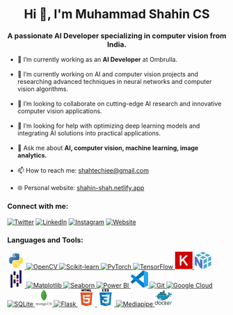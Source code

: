 <h1 align="center">Hi 👋, I'm Muhammad Shahin CS</h1>
<h3 align="center">A passionate AI Developer specializing in computer vision from India.</h3>
 


-  🔭 I’m currently working as an **AI Developer** at Ombrulla.<br><br>
-  🌱 I’m currently working on AI and computer vision projects and researching advanced techniques in neural networks and computer vision algorithms.<br><br>
-  👯 I’m looking to collaborate on cutting-edge AI research and innovative computer vision applications.<br><br>
-  🤔 I’m looking for help with optimizing deep learning models and integrating AI solutions into practical applications.<br><br>
-  💬 Ask me about **AI, computer vision, machine learning, image analytics.**<br><br>
-  📫 How to reach me: <a href="mailto:shahtechiee@gmail.com">shahtechiee@gmail.com</a><br><br> 
-  🌐 Personal website: <a href="https://shahin-shah.netlify.app">shahin-shah.netlify.app</a>


<h3 align="left">Connect with me:</h3>
<p align="left">
  <a href="https://twitter.com/your-twitter-handle" target="blank"><img align="center" src="https://raw.githubusercontent.com/rahuldkjain/github-profile-readme-generator/master/src/images/icons/Social/twitter.svg" alt="Twitter" height="30" width="40" /></a>
  <a href="https://linkedin.com/in/your-linkedin-handle" target="blank"><img align="center" src="https://raw.githubusercontent.com/rahuldkjain/github-profile-readme-generator/master/src/images/icons/Social/linked-in-alt.svg" alt="LinkedIn" height="30" width="40" /></a>
  <a href="https://instagram.com/your-instagram-handle" target="blank"><img align="center" src="https://raw.githubusercontent.com/rahuldkjain/github-profile-readme-generator/master/src/images/icons/Social/instagram.svg" alt="Instagram" height="30" width="40" /></a>
  <a href="https://shahin-shah.netlify.app" target="blank"><img align="center" src="https://img.icons8.com/fluency/48/000000/domain.png" alt="Website" height="30" width="40" /></a>
</p>

<h3 align="left">Languages and Tools:</h3>
<p align="left">
    <a href="https://www.python.org" target="_blank" rel="noreferrer">
        <img src="https://raw.githubusercontent.com/devicons/devicon/master/icons/python/python-original.svg" alt="Python" width="40" height="40"/>
    </a>
    <a href="https://opencv.org/" target="_blank" rel="noreferrer">
        <img src="https://www.vectorlogo.zone/logos/opencv/opencv-icon.svg" alt="OpenCV" width="40" height="40"/>
    </a>
<!--     <a href="https://ultralytics.com/" target="_blank" rel="noreferrer">
        <img src="https://github.com/ultralytics/yolov5/blob/master/docs/assets/logo.png" alt="Ultralytics" width="40" height="40"/>
    </a> -->
    <a href="https://scikit-learn.org/" target="_blank" rel="noreferrer">
        <img src="https://upload.wikimedia.org/wikipedia/commons/0/05/Scikit_learn_logo_small.svg" alt="Scikit-learn" width="40" height="40"/>
    </a>
    <a href="https://pytorch.org/" target="_blank" rel="noreferrer">
        <img src="https://www.vectorlogo.zone/logos/pytorch/pytorch-icon.svg" alt="PyTorch" width="40" height="40"/>
    </a>
    <a href="https://www.tensorflow.org" target="_blank" rel="noreferrer">
        <img src="https://www.vectorlogo.zone/logos/tensorflow/tensorflow-icon.svg" alt="TensorFlow" width="40" height="40"/>
    </a>
    <a href="https://keras.io/" target="_blank" rel="noreferrer">
        <img src="https://raw.githubusercontent.com/devicons/devicon/master/icons/keras/keras-original.svg" alt="Keras" width="40" height="40"/>
    </a>
    <a href="https://numpy.org/" target="_blank" rel="noreferrer">
        <img src="https://raw.githubusercontent.com/devicons/devicon/master/icons/numpy/numpy-original.svg" alt="NumPy" width="40" height="40"/>
    </a>
    <a href="https://pandas.pydata.org/" target="_blank" rel="noreferrer">
        <img src="https://raw.githubusercontent.com/devicons/devicon/2ae2a900d2f041da66e950e4d48052658d850630/icons/pandas/pandas-original.svg" alt="Pandas" width="40" height="40"/>
    </a>
    <a href="https://matplotlib.org/" target="_blank" rel="noreferrer">
        <img src="https://upload.wikimedia.org/wikipedia/commons/8/84/Matplotlib_icon.svg" alt="Matplotlib" width="40" height="40"/>
    </a>
    <a href="https://seaborn.pydata.org/" target="_blank" rel="noreferrer">
        <img src="https://seaborn.pydata.org/_images/logo-wide-lightbg.svg" alt="Seaborn" width="40" height="40"/>
    </a>
    <a href="https://powerbi.microsoft.com/" target="_blank" rel="noreferrer">
        <img src="https://www.vectorlogo.zone/logos/microsoft_powerbi/microsoft_powerbi-icon.svg" alt="Power BI" width="40" height="40"/>
    </a>
    <a href="https://code.visualstudio.com/" target="_blank" rel="noreferrer">
        <img src="https://raw.githubusercontent.com/devicons/devicon/master/icons/vscode/vscode-original.svg" alt="VS Code" width="40" height="40"/>
    </a>
    <a href="https://git-scm.com/" target="_blank" rel="noreferrer">
        <img src="https://www.vectorlogo.zone/logos/git-scm/git-scm-icon.svg" alt="Git" width="40" height="40"/>
    </a>
<!--     <a href="https://colab.research.google.com/" target="_blank" rel="noreferrer">
        <img src="https://www.vectorlogo.zone/logos/google_colab/google_colab-icon.svg" alt="Google Colab" width="40" height="40"/>
    </a> -->
    <a href="https://cloud.google.com" target="_blank" rel="noreferrer">
        <img src="https://www.vectorlogo.zone/logos/google_cloud/google_cloud-icon.svg" alt="Google Cloud" width="40" height="40"/>
    </a>
    <a href="https://www.sqlite.org/" target="_blank" rel="noreferrer">
        <img src="https://www.vectorlogo.zone/logos/sqlite/sqlite-icon.svg" alt="SQLite" width="40" height="40"/>
    </a>
    <a href="https://www.mongodb.com/" target="_blank" rel="noreferrer">
        <img src="https://raw.githubusercontent.com/devicons/devicon/master/icons/mongodb/mongodb-original-wordmark.svg" alt="MongoDB" width="40" height="40"/>
    </a>
    <a href="https://flask.palletsprojects.com/" target="_blank" rel="noreferrer">
        <img src="https://www.vectorlogo.zone/logos/pocoo_flask/pocoo_flask-icon.svg" alt="Flask" width="40" height="40"/>
    </a>
    <a href="https://developer.mozilla.org/en-US/docs/Web/HTML" target="_blank" rel="noreferrer">
        <img src="https://raw.githubusercontent.com/devicons/devicon/master/icons/html5/html5-original-wordmark.svg" alt="HTML" width="40" height="40"/>
    </a>
    <a href="https://www.w3schools.com/css/" target="_blank" rel="noreferrer">
        <img src="https://raw.githubusercontent.com/devicons/devicon/master/icons/css3/css3-original-wordmark.svg" alt="CSS3" width="40" height="40"/>
    </a>
<!--     <a href="https://beautiful-soup-4.readthedocs.io/en/latest/" target="_blank" rel="noreferrer">
        <img src="https://raw.githubusercontent.com/simple-icons/simple-icons/develop/icons/beautifulsoup.svg" alt="Web Scraping" width="40" height="40"/>
    </a> -->
    <a href="https://mediapipe.dev/" target="_blank" rel="noreferrer">
        <img src="https://avatars.githubusercontent.com/u/43199604?s=200&v=4" alt="Mediapipe" width="40" height="40"/>
    </a>
<!--     <a href="https://gstreamer.freedesktop.org/" target="_blank" rel="noreferrer">
        <img src="https://upload.wikimedia.org/wikipedia/commons/1/18/GStreamer_logo.svg" alt="GStreamer" width="40" height="40"/>
    </a> -->
<!--     <a href="https://github.com/abhiTronix/VideoGear" target="_blank" rel="noreferrer">
        <img src="https://repository-images.githubusercontent.com/206695677/255a2c00-e2b3-11e9-88aa-06ef277f6d6a" alt="VideoGear" width="40" height="40"/>
    </a> -->
    <a href="https://www.docker.com/" target="_blank" rel="noreferrer">
        <img src="https://raw.githubusercontent.com/devicons/devicon/master/icons/docker/docker-original-wordmark.svg" alt="Docker" width="40" height="40"/>
    </a>
<!--     <a href="https://onnx.ai/" target="_blank" rel="noreferrer">
        <img src="https://onnx.ai/images/logo.png" alt="ONNX" width="40" height="40"/>
    </a> -->
</p>
 
